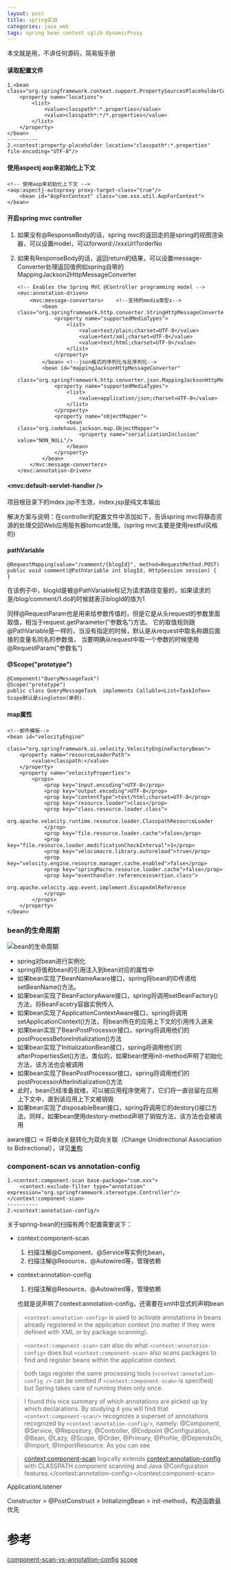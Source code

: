 ```yaml
---
layout: post
title: spring实战
categories: java_web
tags: spring bean context cglib dynamicProxy
---
```





本文就是用，不讲任何源码，简易版手册

#### 读取配置文件

    1.<bean class="org.springframework.context.support.PropertySourcesPlaceholderConfigurer">
        <property name="locations">
            <list>
                <value>classpath*:*.properties</value>
                <value>classpath*:*/*.properties</value>
            </list>
        </property>
    </bean>
    ----------
    2.<context:property-placeholder location="classpath*:*.properties" file-encoding="UTF-8"/>

#### 使用aspectj aop来初始化上下文

    <!-- 使用aop来初始化上下文 -->
    <aop:aspectj-autoproxy proxy-target-class="true"/>
        <bean id="AopForContext" class="com.xxx.util.AopForContext">
    </bean>

#### 开启spring mvc controller

1.  如果没有@ResponseBody的话，spring mvc的返回走的是spring的视图渲染器，可以设置model，可以forword://xxxUrl?orderNo
2.  如果有ResponseBody的话，返回return的结果，可以设置message-Converter处理返回值例如spring自带的MappingJackson2HttpMessageConverter


        <!-- Enables the Spring MVC @Controller programming model -->
        <mvc:annotation-driven>
            <mvc:message-converters>	<!--支持的media类型s-->
                <bean class="org.springframework.http.converter.StringHttpMessageConverter">
                    <property name="supportedMediaTypes">
                        <list>
                            <value>text/plain;charset=UTF-8</value>
                            <value>text/xml;charset=UTF-8</value>
                            <value>text/html;charset=UTF-8</value>
                        </list>
                    </property>
                </bean>	<!--json格式的序列化与反序列化-->
                <bean id="mappingJacksonHttpMessageConverter"
                      class="org.springframework.http.converter.json.MappingJacksonHttpMessageConverter">
                    <property name="supportedMediaTypes">
                        <list>
                            <value>application/json;charset=UTF-8</value>
                        </list>
                    </property>
                    <property name="objectMapper">
                        <bean class="org.codehaus.jackson.map.ObjectMapper">
                            <property name="serializationInclusion" value="NON_NULL"/>
                        </bean>
                    </property>
                </bean>
            </mvc:message-converters>
        </mvc:annotation-driven>

#### <mvc:default-servlet-handler />
项目根目录下的index.jsp不生效，index.jsp是纯文本输出

解决方案与说明：在controller的配置文件中添加如下，告诉spring mvc将静态资源的处理交回Web应用服务器tomcat处理。(spring mvc主要是使用restful风格的)

#### pathVariable

    @RequestMapping(value="/comment/{blogId}", method=RequestMethod.POST)
    public void comment(@PathVariable int blogId, HttpSession session) {
    }

在该例子中，blogId是被@PathVariable标记为请求路径变量的，如果请求的是/blog/comment/1.do的时候就表示blogId的值为1

同样@RequestParam也是用来给参数传值的，但是它是从头request的参数里面取值，相当于request.getParameter("参数名")方法。
它的取值规则跟@PathVariable是一样的，当没有指定的时候，默认是从request中取名称跟后面接的变量名同名的参数值，
当要明确从request中取一个参数的时候使用@RequestParam("参数名")

#### @Scope("prototype")

    @Component("QueryMessageTask")
    @Scope("prototype")
    public class QueryMessageTask  implements Callable<List<TaskInfo>>
    Scope默认是singleton(单例).

#### map属性

    <!--邮件模板-->
    <bean id="velocityEngine"
          class="org.springframework.ui.velocity.VelocityEngineFactoryBean">
        <property name="resourceLoaderPath">
            <value>classpath:</value>
        </property>
        <property name="velocityProperties">
            <props>
                <prop key="input.encoding">UTF-8</prop>
                <prop key="output.encoding">UTF-8</prop>
                <prop key="contentType">text/html;charset=UTF-8</prop>
                <prop key="resource.loader">class</prop>
                <prop key="class.resource.loader.class">
                    org.apache.velocity.runtime.resource.loader.ClasspathResourceLoader
                </prop>
                <prop key="file.resource.loader.cache">false</prop>
                <prop key="file.resource.loader.modificationCheckInterval">1</prop>
                <prop key="velocimacro.library.autoreload">true</prop>
                <prop key="velocity.engine.resource.manager.cache.enabled">false</prop>
                <prop key="springMacro.resource.loader.cache">false</prop>
                <prop key="eventhandler.referenceinsertion.class">
                    org.apache.velocity.app.event.implement.EscapeXmlReference
                </prop>
            </props>
        </property>
    </bean>

### bean的生命周期

![bean的生命周期](/images/java_web/spring_beans_lifecycle.jpg)

- spring对bean进行实例化
- spring将值和bean的引用注入到bean对应的属性中
- 如果bean实现了BeanNameAware接口，spring将bean的ID传递给setBeanName()方法。
- 如果bean实现了BeanFactoryAware接口，spring将调用setBeanFactory()方法，将BeanFacotry容器实例传入
- 如果bean实现了ApplicationContextAware接口，spring将调用setApplicationContext()方法，将bean所在的应用上下文的引用传入进来
- 如果bean实现了BeanPostProcessor接口，spring将调用他们的postProcessBeforeInitialization()方法
- 如果bean实现了InitializationBean接口，spring将调用他们的afterPropertiesSet()方法，类似的，如果bean使用init-method声明了初始化方法，该方法也会被调用
- 如果bean实现了BeanPostProcessor接口，spring将调用他们的postProcessorAfterInitialization()方法
- 此时，bean已经准备就绪，可以被应用程序使用了，它们将一直驻留在应用上下文中，直到该应用上下文被销毁
- 如果bean实现了disposableBean接口，spring将调用它的destory()接口方法，同样，如果bean使用destory-method声明了销毁方法，该方法也会被调用

aware接口 -> 将单向关联转化为双向关联（Change Unidirectional Association to Bidirectional），详见[重构](/2017/05/13/refactor_list)

### component-scan  vs  annotation-config

```
1.<context:component-scan base-package="com.xxx">
    <context:exclude-filter type="annotation" expression="org.springframework.stereotype.Controller"/>
</context:component-scan>
----------
2.<context:annotation-config/>
```

关于spring-bean的扫描有两个配置需要说下：

- context:component-scan

  1. 扫描注解@Component、@Service等实例化bean，
  2. 扫描注解@Resource、@Autowired等，管理依赖

- context:annotation-config

  1. 扫描注解@Resource、@Autowired等，管理依赖

  也就是说声明了context:annotation-config，还需要在xml中显式的声明bean

> `<context:annotation-config>` is used to activate annotations in beans already registered in the application context (no matter if they were defined with XML or by package scanning).

> `<context:component-scan>` can also do what `<context:annotation-config>` does but `<context:component-scan>` also scans packages to find and register beans within the application context.

> both tags register the same processing tools (`<context:annotation-config />` can be omitted if `<context:component-scan>` is specified) but Spring takes care of running them only once.

> I found this nice summary of which annotations are picked up by which declarations. By studying it you will find that `<context:component-scan/>` recognizes a superset of annotations recognized by `<context:annotation-config/>`, namely: @Component, @Service, @Repository, @Controller, @Endpoint @Configuration, @Bean, @Lazy, @Scope, @Order, @Primary, @Profile, @DependsOn, @Import, @ImportResource. As you can see

> <context:component-scan> logically extends <context:annotation-config> with CLASSPATH component scanning and Java @Configuration features.</context:annotation-config></context:component-scan>


ApplicationListener<ContextRefreshEvent>

Constructor > @PostConstruct > InitializingBean > init-method，构造函数最优先

# 参考 

[component-scan-vs-annotation-config](http://stackoverflow.com/questions/7414794/difference-between-contextannotation-config-vs-contextcomponent-scan)
[scope](http://stackoverflow.com/questions/7621920/scopeprototype-bean-scope-not-creating-new-bean)
